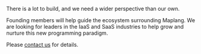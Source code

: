 There is a lot to build, and we need a wider perspective than our own.

Founding members will help guide the ecosystem surrounding Maplang. We are looking for leaders in the IaaS and SaaS industries to help grow and nurture this new programming paradigm.

Please [contact us](mailto:rick.kern@vdodev.com) for details.
